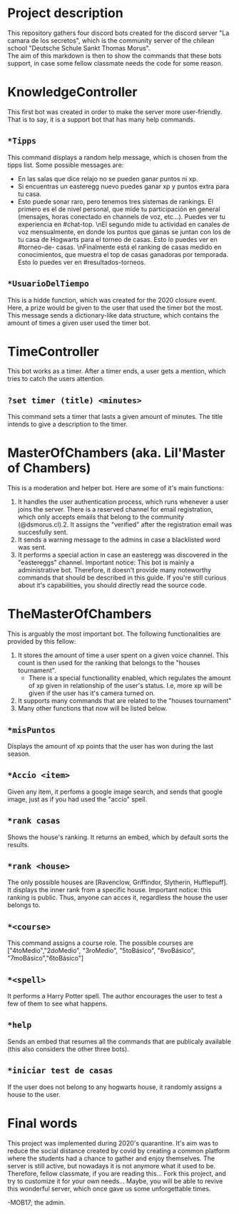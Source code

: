 # Project description
This repository gathers four discord bots created for the discord server "La camara de los secretos", which is the community server of the chilean school "Deutsche Schule Sankt Thomas Morus". 
<br/>
The aim of this markdown is then to show the commands that these bots support, in case some fellow classmate needs the code for some reason. 
<br/>

# KnowledgeController
This first bot was created in order to make the server more user-friendly. That is to say, it is a support bot that has many help commands. 
<br/>
## `*Tipps`
This command displays a random help message, which is chosen from the tipps list. Some possible messages are:
- En las salas que dice relajo no se pueden ganar puntos ni xp. 
- Si encuentras un easteregg nuevo puedes ganar xp y puntos extra para tu casa.
- Esto puede sonar raro, pero tenemos tres sistemas de rankings. El primero es el de nivel personal, que mide tu participación en general (mensajes, horas conectado en channels de voz, etc...). Puedes ver tu experiencia en #chat-top. \nEl segundo mide tu actividad en canales de voz mensualmente, en donde los puntos que ganas se juntan con los de tu casa de Hogwarts para el torneo de casas. Esto lo puedes ver en #torneo-de- casas. \nFinalmente está el ranking de casas medido en conocimientos, que muestra el top de casas ganadoras por temporada. Esto lo puedes ver en #resultados-torneos.

## `*UsuarioDelTiempo`
This is a hidde function, which was created for the 2020 closure event. Here, a prize would be given to the user that used the timer bot the most. This message sends a dictionary-like data structure, which contains the amount of times a given user used the timer bot. 

# TimeController
This bot works as a timer. After a timer ends, a user gets a mention, which tries to catch the users attention. 
## `?set timer (title) <minutes>`
This command sets a timer that lasts a given amount of minutes. The title intends to give a description to the timer. 
# MasterOfChambers (aka. Lil'Master of Chambers)
This is a moderation and helper bot. Here are some of it's main functions:
1. It handles the user authentication process, which runs whenever a user joins the server. There is a reserved channel for email registration, which only accepts emails that belong to the community (@dsmorus.cl).2. It assigns the "verified" after the registration email was succesfully sent. 
3. It sends a warning message to the admins in case a blacklisted word was sent. 
4. It performs a special action in case an easteregg was discovered in the "eastereggs" channel. 
Important notice: This bot is mainly a administrative bot. Therefore, it doesn't provide many noteworthy commands that should be described in this guide. If you're still curious about it's capabilities, you should directly read the source code. 
# TheMasterOfChambers
This is arguably the most important bot. The following functionalities are provided by this fellow:
1. It stores the amount of time a user spent on a given voice channel. This count is then used for the ranking that belongs to the "houses tournament". 
	* There is a special functionallity enabled, which regulates the amount of xp given in relationship of the user's status. I.e, more xp will be given if the user has it's camera turned on. 
2. It supports many commands that are related to the "houses tournament"
3. Many other functions that now will be listed below. 

## `*misPuntos`
Displays the amount of xp points that the user has won during the last season. 
## `*Accio <item>`
Given any item, it perfoms a google image search, and sends that google image, just as if you had used the "accio" spell. 
## `*rank casas`
Shows the house's ranking. It returns an embed, which by default sorts the results. 
## `*rank <house>`
The only possible houses are [Ravenclow, Griffindor, Slytherin, Hufflepuff]. It displays the inner rank from a specific house. Important notice: this ranking is public. Thus, anyone can acces it, regardless the house the user belongs to. 
## `*<course>`
This command assigns a course role. The possible courses are ["4toMedio","2doMedio", "3roMedio", "5toBásico", "8voBásico", "7moBásico","6toBásico"] 
## `*<spell>`
It performs a Harry Potter spell. The author encourages the user to test a few of them to see what happens. 
## `*help`
Sends an embed that resumes all the commands that are publicaly available (this also considers the other three bots).
## `*iniciar test de casas`
If the user does not belong to any hogwarts house, it randomly assigns a house to the user. 
# Final words
This project was implemented during 2020's quarantine. It's aim was to reduce the social distance created by covid by creating a common platform where the students had a chance to gather and enjoy themselves. The server is still active, but nowadays it is not anymore what it used to be. 
Therefore, fellow classmate, if you are reading this...
Fork this project, and try to customize it for your own needs...
Maybe, you will be able to revive this wonderful server, which once gave us some unforgettable times. 

-MOB17; the admin. 


